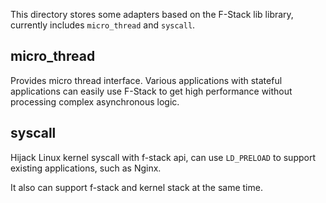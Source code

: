 This directory stores some adapters based on the F-Stack lib library, currently includes `micro_thread` and `syscall`.

## micro_thread

Provides micro thread interface. Various applications with stateful applications can easily use F-Stack to get high performance without processing complex asynchronous logic.

## syscall

Hijack Linux kernel syscall with f-stack api, can use `LD_PRELOAD` to support existing applications, such as Nginx.

It also can support f-stack and kernel stack at the same time.

  